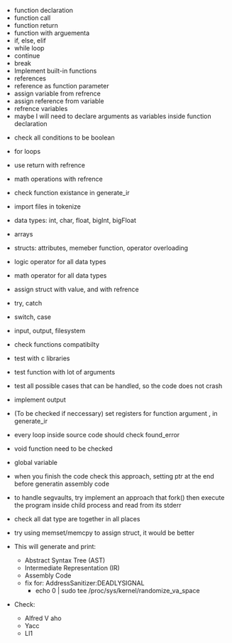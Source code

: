 - function declaration
- function call
- function return
- function with arguementa
- if, else, elif
- while loop
- continue 
- break
- Implement built-in functions
- references
- reference as function parameter
- assign variable from refrence
- assign reference from variable
- refrence variables
- maybe I will need to declare arguments as variables inside function declaration

+ check all conditions to be boolean
+ for loops
+ use return with refrence
+ math operations with refrence
+ check function existance in generate_ir
+ import files in tokenize

+ data types: int, char, float, bigInt, bigFloat
+ arrays
+ structs: attributes, memeber function, operator overloading
+ logic operator for all data types
+ math operator for all data types
+ assign struct with value, and with refrence

+ try, catch
+ switch, case
+ input, output, filesystem

+ check functions compatibilty
+ test with c libraries
+ test function with lot of arguments
+ test all possible cases that can be handled, so the code does not crash

+ implement output
+ (To be checked if neccessary) set registers for function argument , in generate_ir
+ every loop inside source code should check found_error
+ void function need to be checked
+ global variable
+ when you finish the code check this approach, setting ptr at the end before generatin assembly code
+ to handle segvaults, try implement an approach that fork() then execute the program inside child process and read from its stderr
+ check all dat type are together in all places
+ try using memset/memcpy to assign struct, it would be better

+ This will generate and print:
   + Abstract Syntax Tree (AST)
   + Intermediate Representation (IR)
   + Assembly Code
   + fix for: AddressSanitizer:DEADLYSIGNAL 
      - echo 0 | sudo tee /proc/sys/kernel/randomize_va_space

+ Check:
   + Alfred V aho
   + Yacc
   + Ll1

